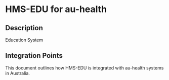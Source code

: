 # HMS-EDU for au-health

## Description

Education System

## Integration Points

This document outlines how HMS-EDU is integrated with au-health systems in Australia.
